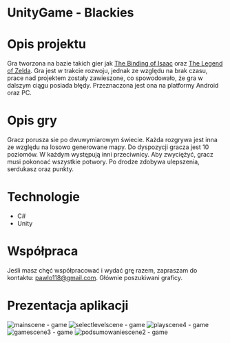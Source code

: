 # UnityGame - Blackies
 
# Opis projektu
Gra tworzona na bazie takich gier jak [The Binding of Isaac](http://pl.bindingofisaac.wikia.com/wiki/The_Binding_of_Isaac_Wiki) oraz [The Legend of Zelda](http://www.zelda.com). Gra jest w trakcie rozwoju, jednak ze względu na brak czasu, prace nad projektem zostały zawieszone, co spowodowało, że gra w dalszym ciągu posiada błędy. Przeznaczona jest ona na platformy Android oraz PC. 

# Opis gry
Gracz porusza sie po dwuwymiarowym świecie. Każda rozgrywa jest inna ze względu na losowo generowane mapy. Do dyspozycji gracza jest 10 poziomów. W każdym występują inni przeciwnicy. Aby zwyciężyć, gracz musi pokonoać wszystkie potwory. Po drodze zdobywa ulepszenia, serdukasz oraz punkty.

# Technologie
* C#
* Unity

# Współpraca
Jeśli masz chęć współpracować i wydać grę razem, zapraszam do kontaktu: pawlo118@gmail.com.
Głównie poszukiwani graficy.

# Prezentacja aplikacji
![mainscene - game](https://user-images.githubusercontent.com/29754301/27681021-0db8df9c-5cbe-11e7-9a70-d2b4f83cbbf7.PNG)
![selectlevelscene - game](https://user-images.githubusercontent.com/29754301/27681102-593463ba-5cbe-11e7-9af7-34baebc1f846.PNG)
![playscene4 - game](https://user-images.githubusercontent.com/29754301/27681113-660c73ca-5cbe-11e7-92e2-4dbe1f7a984a.PNG)
![gamescene3 - game](https://user-images.githubusercontent.com/29754301/27681165-891f9324-5cbe-11e7-95fb-6b228820ccbb.PNG)
![podsumowaniescene2 - game](https://user-images.githubusercontent.com/29754301/27681170-8b984c72-5cbe-11e7-83f3-b9ea75812dce.PNG)

